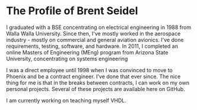 # The Profile of Brent Seidel

I graduated with a BSE concentrating on electrical engineering in 1988 from Walla Walla University.  Since then, I've
mostly worked in the aerospace industry - mostly on commercial and general aviation avionics.  I've done requirements,
testing, software, and hardware.  In 2011, I completed an online Masters of Engineering (MEng) program from Arizona
State University, concentrating on systems engineering

I was a direct employee until 1998 when I was convinced to move to Phoenix and be a contract engineer.  I've done that
ever since.  The nice thing for me is that in the breaks between contracts, I can work on my own personal projects.
Several of these projects are available here on GitHub.

I am currently working on teaching myself VHDL.
